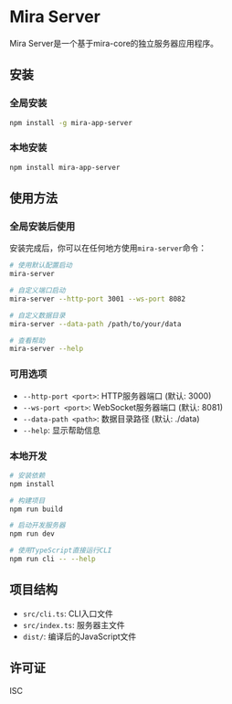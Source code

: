 # Mira Server

Mira Server是一个基于mira-core的独立服务器应用程序。

## 安装

### 全局安装
```bash
npm install -g mira-app-server
```

### 本地安装
```bash
npm install mira-app-server
```

## 使用方法

### 全局安装后使用
安装完成后，你可以在任何地方使用`mira-server`命令：

```bash
# 使用默认配置启动
mira-server

# 自定义端口启动
mira-server --http-port 3001 --ws-port 8082

# 自定义数据目录
mira-server --data-path /path/to/your/data

# 查看帮助
mira-server --help
```

### 可用选项

- `--http-port <port>`: HTTP服务器端口 (默认: 3000)
- `--ws-port <port>`: WebSocket服务器端口 (默认: 8081)  
- `--data-path <path>`: 数据目录路径 (默认: ./data)
- `--help`: 显示帮助信息

### 本地开发

```bash
# 安装依赖
npm install

# 构建项目
npm run build

# 启动开发服务器
npm run dev

# 使用TypeScript直接运行CLI
npm run cli -- --help
```

## 项目结构

- `src/cli.ts`: CLI入口文件
- `src/index.ts`: 服务器主文件
- `dist/`: 编译后的JavaScript文件

## 许可证

ISC
